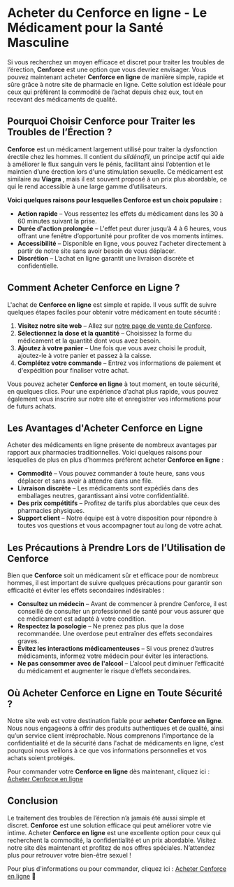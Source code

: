 # Acheter du Cenforce en ligne - Le Médicament pour la Santé Masculine

Si vous recherchez un moyen efficace et discret pour traiter les troubles de l’érection, **Cenforce** est une option que vous devriez envisager. Vous pouvez maintenant acheter **Cenforce en ligne** de manière simple, rapide et sûre grâce à notre site de pharmacie en ligne. Cette solution est idéale pour ceux qui préfèrent la commodité de l’achat depuis chez eux, tout en recevant des médicaments de qualité.

## Pourquoi Choisir Cenforce pour Traiter les Troubles de l’Érection ?

**Cenforce** est un médicament largement utilisé pour traiter la dysfonction érectile chez les hommes. Il contient du _sildénafil_, un principe actif qui aide à améliorer le flux sanguin vers le pénis, facilitant ainsi l’obtention et le maintien d’une érection lors d'une stimulation sexuelle. Ce médicament est similaire au **Viagra** , mais il est souvent proposé à un prix plus abordable, ce qui le rend accessible à une large gamme d’utilisateurs.

**Voici quelques raisons pour lesquelles Cenforce est un choix populaire :**

- **Action rapide** – Vous ressentez les effets du médicament dans les 30 à 60 minutes suivant la prise.
- **Durée d'action prolongée** – L'effet peut durer jusqu’à 4 à 6 heures, vous offrant une fenêtre d’opportunité pour profiter de vos moments intimes.
- **Accessibilité** – Disponible en ligne, vous pouvez l'acheter directement à partir de notre site sans avoir besoin de vous déplacer.
- **Discrétion** – L’achat en ligne garantit une livraison discrète et confidentielle.

## Comment Acheter Cenforce en Ligne ?

L'achat de **Cenforce en ligne** est simple et rapide. Il vous suffit de suivre quelques étapes faciles pour obtenir votre médicament en toute sécurité :

1. **Visitez notre site web** – Allez sur [notre page de vente de Cenforce](https://tinyurl.com/buycenforce).
2. **Sélectionnez la dose et la quantité** – Choisissez la forme du médicament et la quantité dont vous avez besoin.
3. **Ajoutez à votre panier** – Une fois que vous avez choisi le produit, ajoutez-le à votre panier et passez à la caisse.
4. **Complétez votre commande** – Entrez vos informations de paiement et d'expédition pour finaliser votre achat.

Vous pouvez acheter **Cenforce en ligne** à tout moment, en toute sécurité, en quelques clics. Pour une expérience d'achat plus rapide, vous pouvez également vous inscrire sur notre site et enregistrer vos informations pour de futurs achats.

## Les Avantages d'Acheter Cenforce en Ligne

Acheter des médicaments en ligne présente de nombreux avantages par rapport aux pharmacies traditionnelles. Voici quelques raisons pour lesquelles de plus en plus d'hommes préfèrent acheter **Cenforce en ligne** :

- **Commodité** – Vous pouvez commander à toute heure, sans vous déplacer et sans avoir à attendre dans une file.
- **Livraison discrète** – Les médicaments sont expédiés dans des emballages neutres, garantissant ainsi votre confidentialité.
- **Des prix compétitifs** – Profitez de tarifs plus abordables que ceux des pharmacies physiques.
- **Support client** – Notre équipe est à votre disposition pour répondre à toutes vos questions et vous accompagner tout au long de votre achat.

## Les Précautions à Prendre Lors de l’Utilisation de Cenforce

Bien que **Cenforce** soit un médicament sûr et efficace pour de nombreux hommes, il est important de suivre quelques précautions pour garantir son efficacité et éviter les effets secondaires indésirables :

- **Consultez un médecin** – Avant de commencer à prendre Cenforce, il est conseillé de consulter un professionnel de santé pour vous assurer que ce médicament est adapté à votre condition.
- **Respectez la posologie** – Ne prenez pas plus que la dose recommandée. Une overdose peut entraîner des effets secondaires graves.
- **Évitez les interactions médicamenteuses** – Si vous prenez d’autres médicaments, informez votre médecin pour éviter les interactions.
- **Ne pas consommer avec de l'alcool** – L’alcool peut diminuer l’efficacité du médicament et augmenter le risque d’effets secondaires.

## Où Acheter Cenforce en Ligne en Toute Sécurité ?

Notre site web est votre destination fiable pour **acheter Cenforce en ligne**. Nous nous engageons à offrir des produits authentiques et de qualité, ainsi qu’un service client irréprochable. Nous comprenons l'importance de la confidentialité et de la sécurité dans l'achat de médicaments en ligne, c’est pourquoi nous veillons à ce que vos informations personnelles et vos achats soient protégés.

Pour commander votre **Cenforce en ligne** dès maintenant, cliquez ici : [Acheter Cenforce en ligne](https://tinyurl.com/buycenforce)

## Conclusion

Le traitement des troubles de l’érection n’a jamais été aussi simple et discret. **Cenforce** est une solution efficace qui peut améliorer votre vie intime. Acheter **Cenforce en ligne** est une excellente option pour ceux qui recherchent la commodité, la confidentialité et un prix abordable. Visitez notre site dès maintenant et profitez de nos offres spéciales. N’attendez plus pour retrouver votre bien-être sexuel !

Pour plus d'informations ou pour commander, cliquez ici : [Acheter Cenforce en ligne](https://tinyurl.com/buycenforce) 🚀
